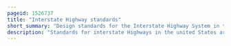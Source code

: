 ```yaml
---
pageid: 1526737
title: "Interstate Highway standards"
short_summary: "Design standards for the Interstate Highway System in the United States"
description: "Standards for interstate Highways in the united States are defined in the Publication a Policy on Design Standards Interstate System by the american Association of State Highway and Transportation Officials. For a given Highway to be considered an interstate Highway it must meet these Construction Requirements or obtain a Waiver from the federal Highway Administration."
---
```

